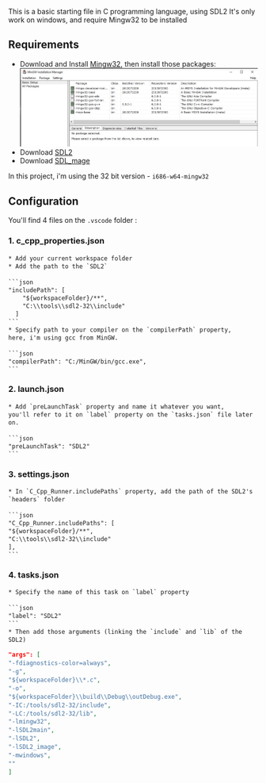 This is a basic starting file in C programming language, using SDL2
It's only work on windows, and require Mingw32 to be installed

## Requirements

* Download and Install [Mingw32](https://www.mingw-w64.org/downloads/), 
then install those packages: 
![](./doc/MinGW_packages.jpg)
* Download [SDL2](https://github.com/libsdl-org/SDL/releases)
* Download [SDL_mage](https://github.com/libsdl-org/SDL_image/releases)

In this project, i'm using the 32 bit version - `i686-w64-mingw32`

## Configuration
You'll find 4 files on the `.vscode` folder :

### 1. c_cpp_properties.json

    * Add your current workspace folder
    * Add the path to the `SDL2`
    
    ```json
    "includePath": [
        "${workspaceFolder}/**",
        "C:\\tools\\sdl2-32\\include"
      ]
    ```
    * Specify path to your compiler on the `compilerPath` property, 
    here, i'm using gcc from MinGW.

    ```json
    "compilerPath": "C:/MinGW/bin/gcc.exe",
    ```
    
### 2. launch.json

    * Add `preLaunchTask` property and name it whatever you want, 
    you'll refer to it on `label` property on the `tasks.json` file later on.

    ```json
    "preLaunchTask": "SDL2"
    ```
    
### 3. settings.json

    * In `C_Cpp_Runner.includePaths` property, add the path of the SDL2's `headers` folder

    ```json
    "C_Cpp_Runner.includePaths": [
    "${workspaceFolder}/**",
    "C:\\tools\\sdl2-32\\include"
    ],
    ```

### 4. tasks.json
    * Specify the name of this task on `label` property

    ```json
    "label": "SDL2"
    ```
    * Then add those arguments (linking the `include` and `lib` of the SDL2)

```json
"args": [
"-fdiagnostics-color=always",
"-g",
"${workspaceFolder}\\*.c",
"-o",
"${workspaceFolder}\\build\\Debug\\outDebug.exe",
"-IC:/tools/sdl2-32/include",
"-LC:/tools/sdl2-32/lib",
"-lmingw32",
"-lSDL2main",
"-lSDL2",
"-lSDL2_image",
"-mwindows",
""
]
```

